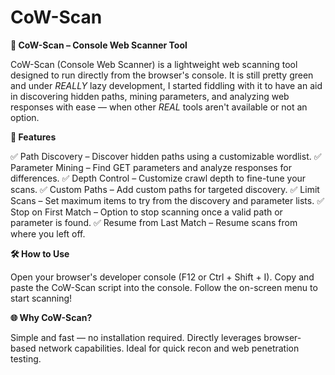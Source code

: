 # CoW-Scan
**🐄 CoW-Scan – Console Web Scanner Tool**

CoW-Scan (Console Web Scanner) is a lightweight web scanning tool designed to run directly from the browser's console. 
It is still pretty green and under *REALLY* lazy development, I started fiddling with it to have an aid in discovering hidden paths, mining parameters, and analyzing web responses with ease — when other *REAL* tools aren't available or not an option.


**🚀 Features**

✅ Path Discovery – Discover hidden paths using a customizable wordlist.
✅ Parameter Mining – Find GET parameters and analyze responses for differences.
✅ Depth Control – Customize crawl depth to fine-tune your scans.
✅ Custom Paths – Add custom paths for targeted discovery.
✅ Limit Scans – Set maximum items to try from the discovery and parameter lists.
✅ Stop on First Match – Option to stop scanning once a valid path or parameter is found.
✅ Resume from Last Match – Resume scans from where you left off.


**🛠️ How to Use**

Open your browser's developer console (F12 or Ctrl + Shift + I).
Copy and paste the CoW-Scan script into the console.
Follow the on-screen menu to start scanning!


**🌐 Why CoW-Scan?**

Simple and fast — no installation required.
Directly leverages browser-based network capabilities.
Ideal for quick recon and web penetration testing.

